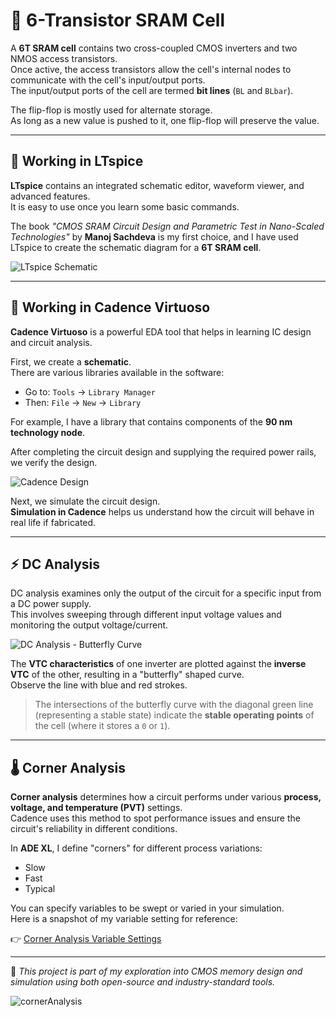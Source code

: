 # 🧬 6-Transistor SRAM Cell

A **6T SRAM cell** contains two cross-coupled CMOS inverters and two NMOS access transistors.  
Once active, the access transistors allow the cell's internal nodes to communicate with the cell's input/output ports.  
The input/output ports of the cell are termed **bit lines** (`BL` and `BLbar`).

The flip-flop is mostly used for alternate storage.  
As long as a new value is pushed to it, one flip-flop will preserve the value.

---

## 🧪 Working in LTspice

**LTspice** contains an integrated schematic editor, waveform viewer, and advanced features.  
It is easy to use once you learn some basic commands.

The book _"CMOS SRAM Circuit Design and Parametric Test in Nano-Scaled Technologies"_ by **Manoj Sachdeva** is my first choice, and I have used LTspice to create the schematic diagram for a **6T SRAM cell**.

![LTspice Schematic](https://github.com/user-attachments/assets/c83e321c-ef0d-491d-851c-6f37c6840ceb)

---

## 🧠 Working in Cadence Virtuoso

**Cadence Virtuoso** is a powerful EDA tool that helps in learning IC design and circuit analysis.

First, we create a **schematic**.  
There are various libraries available in the software:

- Go to: `Tools` → `Library Manager`
- Then: `File` → `New` → `Library`

For example, I have a library that contains components of the **90 nm technology node**.

After completing the circuit design and supplying the required power rails, we verify the design.

![Cadence Design](https://github.com/user-attachments/assets/2630abcc-93a8-44bf-b904-566deb6be8e9)

Next, we simulate the circuit design.  
**Simulation in Cadence** helps us understand how the circuit will behave in real life if fabricated.

---

## ⚡ DC Analysis

DC analysis examines only the output of the circuit for a specific input from a DC power supply.  
This involves sweeping through different input voltage values and monitoring the output voltage/current.

![DC Analysis - Butterfly Curve](https://github.com/user-attachments/assets/37ae2bd8-e64c-42e5-aa87-b9d41e0575cf)

The **VTC characteristics** of one inverter are plotted against the **inverse VTC** of the other, resulting in a "butterfly" shaped curve.  
Observe the line with blue and red strokes.

> The intersections of the butterfly curve with the diagonal green line (representing a stable state) indicate the **stable operating points** of the cell (where it stores a `0` or `1`).

---

## 🌡️ Corner Analysis

**Corner analysis** determines how a circuit performs under various **process, voltage, and temperature (PVT)** settings.  
Cadence uses this method to spot performance issues and ensure the circuit's reliability in different conditions.

In **ADE XL**, I define "corners" for different process variations:

- Slow
- Fast
- Typical

You can specify variables to be swept or varied in your simulation.  
Here is a snapshot of my variable setting for reference:

👉 [Corner Analysis Variable Settings](https://github.com/Ritikiitk/6-Transistor-SRAM-cell/blob/main/DataviewOfCorner.PNG)

---

📌 _This project is part of my exploration into CMOS memory design and simulation using both open-source and industry-standard tools._

![cornerAnalysis](https://github.com/user-attachments/assets/1df61517-3991-4cc7-bd92-a1b06fad41ea)

<br>
